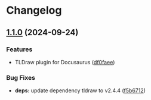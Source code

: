 # Changelog

## [1.1.0](https://github.com/digdir/dialogporten-frontend/compare/docusaurus-tldraw-plugin-v1.0.0...docusaurus-tldraw-plugin-v1.1.0) (2024-09-24)


### Features

* TLDraw plugin for Docusaurus ([df0faee](https://github.com/digdir/dialogporten-frontend/commit/df0faee7215a1f06ecbe601511e016a79acb578c))


### Bug Fixes

* **deps:** update dependency tldraw to v2.4.4 ([f5b6712](https://github.com/digdir/dialogporten-frontend/commit/f5b6712b225bbd02e16d452c22ed4d86909d0da8))
